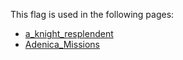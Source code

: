 This flag is used in the following pages:
 - [a_knight_resplendent](../events/a_knight_resplendent.md)
 - [Adenica_Missions](../missions/Adenica_Missions.md)
